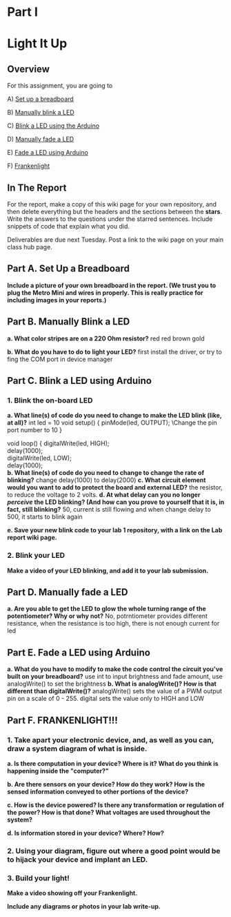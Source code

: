 # Part I
# Light It Up
 
## Overview
For this assignment, you are going to 

A) [Set up a breadboard](#part-a-set-up-a-breadboard) 

B) [Manually blink a LED](#part-b-manually-blink-a-led) 

C) [Blink a LED using the Arduino](#part-c-blink-a-led-using-arduino)

D) [Manually fade a LED](#part-d-manually-fade-a-led) 

E) [Fade a LED using Arduino](#part-e-fade-a-led-using-arduino)

F) [Frankenlight](#part-f-frankenlight)

## In The Report
For the report, make a copy of this wiki page for your own repository, and then delete everything but the headers and the sections between the **stars**. Write the answers to the questions under the starred sentences. Include snippets of code that explain what you did.

Deliverables are due next Tuesday. Post a link to the wiki page on your main class hub page.

## Part A. Set Up a Breadboard



**Include a picture of your own breadboard in the report. (We trust you to plug the Metro Mini and wires in properly. This is really practice for including images in your reports.)**

## Part B. Manually Blink a LED

**a. What color stripes are on a 220 Ohm resistor?**
red red brown gold
 
**b. What do you have to do to light your LED?**
first install the driver, or try to fing the COM port in device manager
## Part C. Blink a LED using Arduino



### 1. Blink the on-board LED


**a. What line(s) of code do you need to change to make the LED blink (like, at all)?**
int led = 10
void setup() {
  pinMode(led, OUTPUT); \\Change the pin port number to 10
}

void loop() {
  digitalWrite(led, HIGH);   
  delay(1000);                      
  digitalWrite(led, LOW);   
  delay(1000);       
**b. What line(s) of code do you need to change to change the rate of blinking?**
change delay(1000) to delay(2000)
**c. What circuit element would you want to add to protect the board and external LED?**
the resistor, to reduce the voltage to 2 volts.
**d.  At what delay can you no longer *perceive* the LED blinking? (And how can you prove to yourself that it is, in fact, still blinking?**
50, current is still flowing and when change delay to 500, it starts to blink again

**e. Save your new blink code to your lab 1 repository, with a link on the Lab report wiki page.**

### 2. Blink your LED


**Make a video of your LED blinking, and add it to your lab submission.**

## Part D. Manually fade a LED
**a. Are you able to get the LED to glow the whole turning range of the potentiometer? Why or why not?**
No, potrntiometer provides different resistance, when the resistance is too high, there is not enough current for led
## Part E. Fade a LED using Arduino

**a. What do you have to modify to make the code control the circuit you've built on your breadboard?**
use int to input brightness and fade amount, use analogWrite() to set the brightness
**b. What is analogWrite()? How is that different than digitalWrite()?**
 analogWrite() sets the value of a PWM output pin on a scale of 0 - 255.
 digital sets the value only to HIGH and LOW


## Part F. FRANKENLIGHT!!!



### 1. Take apart your electronic device, and, as well as you can, draw a system diagram of what is inside. 

**a. Is there computation in your device? Where is it? What do you think is happening inside the "computer?"**

**b. Are there sensors on your device? How do they work? How is the sensed information conveyed to other portions of the device?**

**c. How is the device powered? Is there any transformation or regulation of the power? How is that done? What voltages are used throughout the system?**

**d. Is information stored in your device? Where? How?**

### 2. Using your diagram, figure out where a good point would be to hijack your device and implant an LED.

### 3. Build your light!


**Make a video showing off your Frankenlight.**

**Include any diagrams or photos in your lab write-up.**

